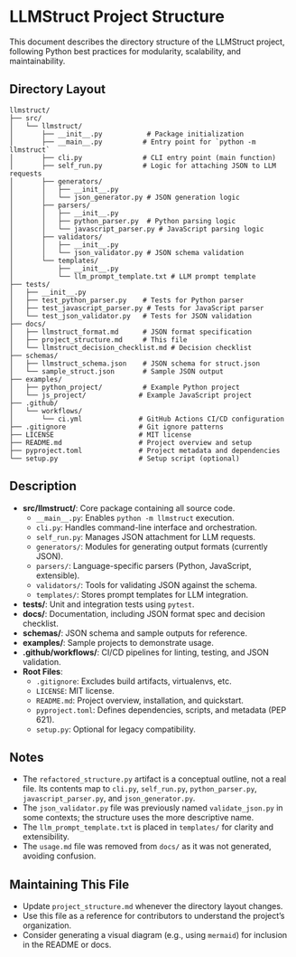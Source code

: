 # LLMStruct Project Structure

This document describes the directory structure of the LLMStruct project, following Python best practices for modularity, scalability, and maintainability.

## Directory Layout

```
llmstruct/
├── src/
│   └── llmstruct/
│       ├── __init__.py           # Package initialization
│       ├── __main__.py          # Entry point for `python -m llmstruct`
│       ├── cli.py               # CLI entry point (main function)
│       ├── self_run.py          # Logic for attaching JSON to LLM requests
│       ├── generators/
│       │   ├── __init__.py
│       │   └── json_generator.py # JSON generation logic
│       ├── parsers/
│       │   ├── __init__.py
│       │   ├── python_parser.py  # Python parsing logic
│       │   └── javascript_parser.py # JavaScript parsing logic
│       ├── validators/
│       │   ├── __init__.py
│       │   └── json_validator.py # JSON schema validation
│       └── templates/
│           ├── __init__.py
│           └── llm_prompt_template.txt # LLM prompt template
├── tests/
│   ├── __init__.py
│   ├── test_python_parser.py    # Tests for Python parser
│   ├── test_javascript_parser.py # Tests for JavaScript parser
│   └── test_json_validator.py   # Tests for JSON validation
├── docs/
│   ├── llmstruct_format.md      # JSON format specification
│   ├── project_structure.md     # This file
│   └── llmstruct_decision_checklist.md # Decision checklist
├── schemas/
│   ├── llmstruct_schema.json    # JSON schema for struct.json
│   └── sample_struct.json       # Sample JSON output
├── examples/
│   ├── python_project/          # Example Python project
│   └── js_project/             # Example JavaScript project
├── .github/
│   └── workflows/
│       └── ci.yml              # GitHub Actions CI/CD configuration
├── .gitignore                  # Git ignore patterns
├── LICENSE                     # MIT license
├── README.md                   # Project overview and setup
├── pyproject.toml              # Project metadata and dependencies
└── setup.py                    # Setup script (optional)
```

## Description

- **src/llmstruct/**: Core package containing all source code.
  - `__main__.py`: Enables `python -m llmstruct` execution.
  - `cli.py`: Handles command-line interface and orchestration.
  - `self_run.py`: Manages JSON attachment for LLM requests.
  - `generators/`: Modules for generating output formats (currently JSON).
  - `parsers/`: Language-specific parsers (Python, JavaScript, extensible).
  - `validators/`: Tools for validating JSON against the schema.
  - `templates/`: Stores prompt templates for LLM integration.
- **tests/**: Unit and integration tests using `pytest`.
- **docs/**: Documentation, including JSON format spec and decision checklist.
- **schemas/**: JSON schema and sample outputs for reference.
- **examples/**: Sample projects to demonstrate usage.
- **.github/workflows/**: CI/CD pipelines for linting, testing, and JSON validation.
- **Root Files**:
  - `.gitignore`: Excludes build artifacts, virtualenvs, etc.
  - `LICENSE`: MIT license.
  - `README.md`: Project overview, installation, and quickstart.
  - `pyproject.toml`: Defines dependencies, scripts, and metadata (PEP 621).
  - `setup.py`: Optional for legacy compatibility.

## Notes

- The `refactored_structure.py` artifact is a conceptual outline, not a real file. Its contents map to `cli.py`, `self_run.py`, `python_parser.py`, `javascript_parser.py`, and `json_generator.py`.
- The `json_validator.py` file was previously named `validate_json.py` in some contexts; the structure uses the more descriptive name.
- The `llm_prompt_template.txt` is placed in `templates/` for clarity and extensibility.
- The `usage.md` file was removed from `docs/` as it was not generated, avoiding confusion.

## Maintaining This File

- Update `project_structure.md` whenever the directory layout changes.
- Use this file as a reference for contributors to understand the project’s organization.
- Consider generating a visual diagram (e.g., using `mermaid`) for inclusion in the README or docs.